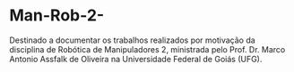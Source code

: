# Man-Rob-2-
Destinado a documentar os trabalhos realizados por motivação da disciplina de Robótica de  Manipuladores 2, ministrada pelo Prof. Dr. Marco Antonio Assfalk de Oliveira na Universidade Federal de Goiás (UFG). 
